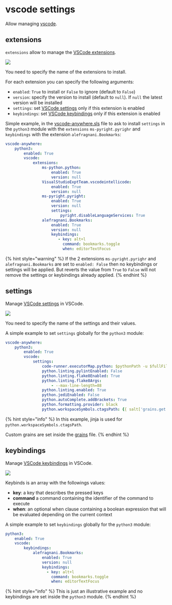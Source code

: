 # vscode settings

Allow managing [vscode](https://code.visualstudio.com/).

## extensions

`extensions` allow to manage the [VSCode extensions](https://marketplace.visualstudio.com/vscode).

![](https://code.visualstudio.com/assets/docs/editor/extension-gallery/extensions-popular.png)

You need to specify the name of the extensions to install.

For each extension you can specify the following arguments:

* `enabled`: `True` to install or `False` to ignore \(default to `False`\)
* `version`: specify the version to install \(default to `null`\). If `null` the latest version will be installed
* `settings`: set [VSCode settings](https://code.visualstudio.com/docs/getstarted/settings) only if this extension is enabled
* `keybindings`: set [VSCode keybindings](https://code.visualstudio.com/docs/getstarted/keybindings) only if this extension is enabled

Simple example, in the [vscode-anywhere.sls](../../../structure/conf/saltstack/pillar.md#vscode-anywhere-sls) file to ask to install `settings` in the `python3` module  with the `extensions` `ms-pyright.pyrighr` and `keybindings` with the extension `alefragnani.Bookmarks`:

```yaml
vscode-anywhere:
    python3:
        enabled: True
        vscode:
            extensions:
                ms-python.python:
                    enabled: True
                    version: null
                VisualStudioExptTeam.vscodeintellicode:
                    enabled: True
                    version: null
                ms-pyright.pyright:
                    enabled: True
                    version: null
                    settings:
                        pyright.disableLanguageServices: True
                alefragnani.Bookmarks:
                    enabled: True
                    version: null
                    keybindings:
                       - key: alt+l
                         command: bookmarks.toggle
                         when: editorTextFocus
```

{% hint style="warning" %}
If the 2 extensions `ms-pyright.pyrighr` and `alefragnani.Bookmarks` are set to `enabled: False` then no keybindings or settings will be applied. But reverts the value from `True` to `False` will not remove the settings or keybindings already applied.
{% endhint %}

## settings

Manage [VSCode settings](https://code.visualstudio.com/docs/getstarted/settings) in VSCode.

![](https://code.visualstudio.com/assets/docs/getstarted/settings/settings.png)

You need to specify the name of the settings and their values.

A simple example to set `settings` globally for the `python3` module:

```yaml
vscode-anywhere:
    python3:
        enabled: True
        vscode:
            settings:
                code-runner.executorMap.python: $pythonPath -u $fullFileName
                python.linting.pylintEnabled: False
                python.linting.flake8Enabled: True
                python.linting.flake8Args:
                    - --max-line-length=88
                python.linting.enabled: True
                python.jediEnabled: False
                python.autoComplete.addBrackets: True
                python.formatting.provider: black
                python.workspaceSymbols.ctagsPath: {{ salt['grains.get']('vscode-anywhere:apps:path') | path_join('scoop', 'apps', 'ctags', 'current', 'ctags.exe') }}
```

{% hint style="info" %}
In this example, jinja is used for `python.workspaceSymbols.ctagsPath`.

Custom grains are set inside the [grains](../../../structure/conf/saltstack/conf.md#grains) file.
{% endhint %}

## keybindings

Manage [VSCode keybindings](https://code.visualstudio.com/docs/getstarted/keybindings) in VSCode.

![](https://code.visualstudio.com/assets/docs/getstarted/keybinding/keyboard-shortcuts.gif)

Keybinds is an array with the followings values:

* **key**: a key that describes the pressed keys
* **command** a command containing the identifier of the command to execute
* **when**: an optional when clause containing a boolean expression that will be evaluated depending on the current context

A simple example to set `keybindings` globally for the `python3` module:

```yaml
python3:
    enabled: True
    vscode:
        keybindings:
            alefragnani.Bookmarks:
                enabled: True
                version: null
                keybindings:
                  - key: alt+l
                    command: bookmarks.toggle
                    when: editorTextFocus
```

{% hint style="info" %}
This is just an illustrative example and no keybindings are set inside the `python3` module.
{% endhint %}

